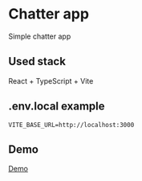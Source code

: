 # Chatter app

Simple chatter app

## Used stack

React + TypeScript + Vite

## .env.local example

```env
VITE_BASE_URL=http://localhost:3000
```

## Demo

[Demo](https://chatter-eosin-omega.vercel.app/)
